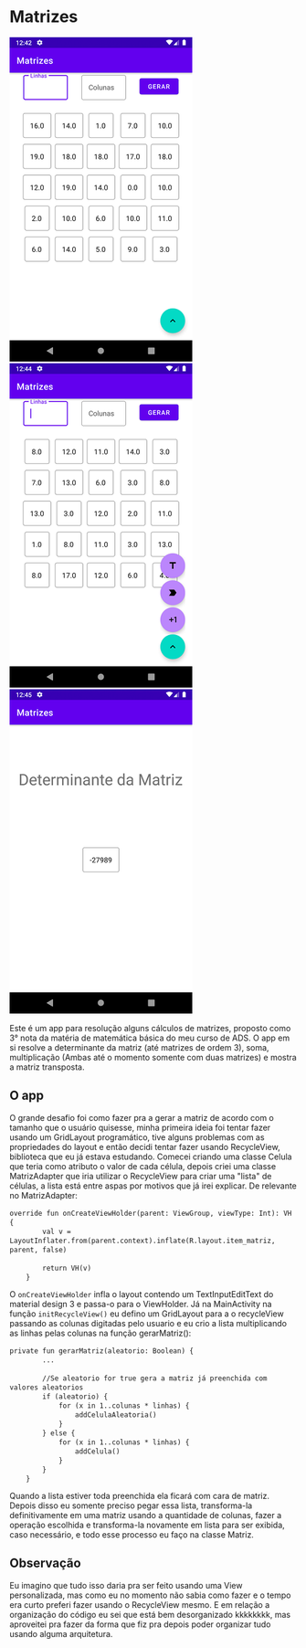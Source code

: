 # Matrizes

![](images/print1.png) ![](images/print2.png) ![](images/print3.png)

Este é um app para resolução alguns cálculos de matrizes, proposto como 3° nota da matéria de matemática básica do meu curso de ADS. O app em si resolve a 
determinante da matriz (até matrizes de ordem 3), soma, multiplicação (Ambas até o momento somente com duas matrizes) e mostra a matriz transposta. 

## O app

O grande desafio foi como fazer pra a gerar a matriz de acordo com o tamanho que o usuário quisesse, minha primeira ideia foi tentar fazer usando um 
GridLayout programático, tive alguns problemas com as propriedades do layout e então decidi tentar fazer usando RecycleView, biblioteca que eu já estava 
estudando. Comecei criando uma classe Celula que teria como atributo o valor de cada célula, depois criei uma classe MatrizAdapter que iria utilizar o RecycleView 
para criar uma "lista" de células, a lista está entre aspas por motivos que já irei explicar. De relevante no MatrizAdapter: 

```
override fun onCreateViewHolder(parent: ViewGroup, viewType: Int): VH {
        val v = LayoutInflater.from(parent.context).inflate(R.layout.item_matriz, parent, false)

        return VH(v)
    }
```
O ```onCreateViewHolder``` infla o layout contendo um TextInputEditText do material design 3 e passa-o para o ViewHolder. Já na MainActivity na função
```initRecycleView()``` eu defino um GridLayout para a o recycleView passando as colunas digitadas pelo usuario e eu crio a lista 
multiplicando as linhas pelas colunas na função gerarMatriz():

```
private fun gerarMatriz(aleatorio: Boolean) {
        ...

        //Se aleatorio for true gera a matriz já preenchida com valores aleatorios
        if (aleatorio) {
            for (x in 1..colunas * linhas) {
                addCelulaAleatoria()
            }
        } else {
            for (x in 1..colunas * linhas) {
                addCelula()
            }
        }
    }
```

Quando a lista estiver toda preenchida ela ficará com cara de matriz. Depois disso eu somente preciso pegar essa lista, transforma-la definitivamente 
em uma matriz usando a quantidade de colunas, fazer a operação escolhida e transforma-la novamente em lista para ser exibida, caso necessário, e todo 
esse processo eu faço na classe Matriz. 

## Observação 

Eu imagino que tudo isso daria pra ser feito usando uma View personalizada, mas como eu no momento não sabia como fazer e o tempo era curto preferi fazer 
usando o RecycleView mesmo. E em relação a organização do código eu sei que está bem desorganizado kkkkkkkk, mas aproveitei pra fazer da forma que fiz pra depois poder 
organizar tudo usando alguma arquitetura. 
